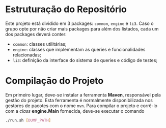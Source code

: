 # Estruturação do Repositório
Este projeto está dividido em 3 packages: `common`, `engine` e `li3`. Caso o grupo opte por não criar mais packages para além dos listados, cada um dos packages deverá conter:
- `common`: classes utilitárias;
- `engine`: classes que implementam as queries e funcionalidades relacionadas;
- `li3`: definição da interface do sistema de queries e código de testes;


# Compilação do Projeto
Em primeiro lugar, deve-se instalar a ferramenta **Maven**, responsável pela gestão do projeto. 
Esta ferramenta é normalmente disponibilizada nos gestores de pacotes com o nome `mvn`.
Para compilar o projeto e corrê-lo com a *class* **engine.Main** fornecida, deve-se executar o comando

```bash
./run.sh [DUMP_PATH]
```

